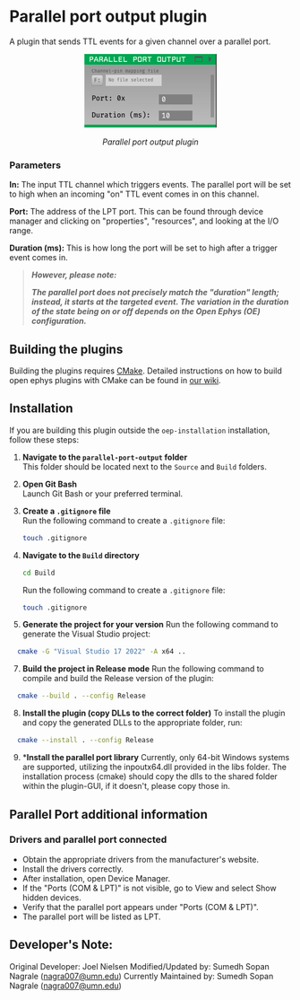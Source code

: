 # Parallel port output plugin
A plugin that sends TTL events for a given channel over a parallel port. 
<p align="center">
  <img src="parallel-port-image.PNG" alt="Parallel port plugin image">
</p>
<p align="center"><i>Parallel port output plugin</i></p>

### Parameters

**In:** The input TTL channel which triggers events. The parallel port will be set to high when an incoming "on" TTL event comes in on this channel.

**Port:** The address of the LPT port. This can be found through device manager and clicking on "properties", "resources", and looking at the I/O range.

**Duration (ms):** This is how long the port will be set to high after a trigger event comes in.

> **_However, please note:_**
> 
> **_The parallel port does not precisely match the "duration" length; instead, it starts at the targeted event. The variation in the duration of the state being on or off depends on the Open Ephys (OE) configuration._**

## Building the plugins
Building the plugins requires [CMake](https://cmake.org/). Detailed instructions on how to build open ephys plugins with CMake can be found in [our wiki](https://open-ephys.atlassian.net/wiki/spaces/OEW/pages/1259110401/Plugin+CMake+Builds).

## Installation

If you are building this plugin outside the `oep-installation` installation, follow these steps:

1. **Navigate to the `parallel-port-output` folder**  
   This folder should be located next to the `Source` and `Build` folders.

2. **Open Git Bash**  
   Launch Git Bash or your preferred terminal.

3. **Create a `.gitignore` file**  
   Run the following command to create a `.gitignore` file:
   ```bash
   touch .gitignore
	```
	
4. **Navigate to the `Build` directory**
   ```bash
   cd Build
   ```
   Run the following command to create a `.gitignore` file:
   ```bash
   touch .gitignore
   ```
6. **Generate the project for your version**
	Run the following command to generate the Visual Studio project:
  
  ```bash
	cmake -G "Visual Studio 17 2022" -A x64 ..
  ```
7. **Build the project in Release mode**
	Run the following command to compile and build the Release version of the plugin:
  
  ```bash
	cmake --build . --config Release
  ```
8. **Install the plugin (copy DLLs to the correct folder)**
	To install the plugin and copy the generated DLLs to the appropriate folder, run:
  
  ```bash
	cmake --install . --config Release
  ```
9. ***Install the parallel port library**
    Currently, only 64-bit Windows systems are supported, utilizing the inpoutx64.dll provided in the libs folder. The installation process (cmake) should copy the dlls to the shared folder within the plugin-GUI, if it doesn't, please copy those in.

## Parallel Port additional information
### Drivers and parallel port connected
* Obtain the appropriate drivers from the manufacturer's website.
* Install the drivers correctly.
* After installation, open Device Manager.
* If the "Ports (COM & LPT)" is not visible, go to View and select Show hidden devices.
* Verify that the parallel port appears under "Ports (COM & LPT)".
* The parallel port will be listed as LPT.

## Developer's Note:
Original Developer: Joel Nielsen
Modified/Updated by: Sumedh Sopan Nagrale (nagra007@umn.edu)
Currently Maintained by: Sumedh Sopan Nagrale (nagra007@umn.edu)
